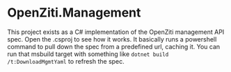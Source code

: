 # OpenZiti.Management

This project exists as a C# implementation of the OpenZiti management API spec. Open the .csproj to see how it works.
It basically runs a powershell command to pull down the spec from a predefined url, caching it. You can run that
msbuild target with something like `dotnet build /t:DownloadMgmtYaml` to refresh the spec.


